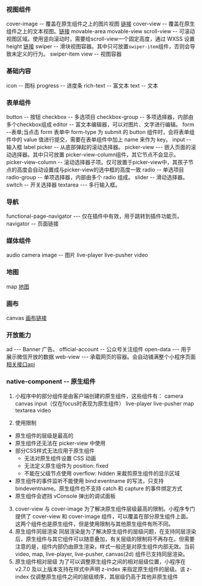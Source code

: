 ### 视图组件

cover-image -- 覆盖在原生组件之上的图片视图 [链接](https://developers.weixin.qq.com/miniprogram/dev/component/cover-image.html)
cover-view -- 覆盖在原生组件之上的文本视图。[链接](https://developers.weixin.qq.com/miniprogram/dev/component/cover-view.html)
movable-area
movable-view 
scroll-view -- 可滚动视图区域。使用竖向滚动时，需要给scroll-view一个固定高度，通过 WXSS 设置 height [链接](https://developers.weixin.qq.com/miniprogram/dev/component/scroll-view.html)
swiper  -- 滑块视图容器。其中只可放置`swiper-item`组件，否则会导致未定义的行为。
swiper-item 
view  -- 视图容器


### 基础内容
icon  -- 图标
progress -- 进度条
rich-text -- 富文本
text  -- 文本

### 表单组件
button -- 按钮
checkbox  -- 多选项目
checkbox-group -- 多项选择器，内部由多个checkbox组成
editor  -- 富文本编辑器，可以对图片、文字进行编辑。
form  --表单;当点击 form 表单中 form-type 为 submit 的 button 组件时，会将表单组件中的 value 值进行提交，需要在表单组件中加上 name 来作为 key。
input  -- 输入框
label
picker -- 从底部弹起的滚动选择器。
picker-view --- 嵌入页面的滚动选择器。其中只可放置 picker-view-column组件，其它节点不会显示。
picker-view-column -- 滚动选择器子项。仅可放置于picker-view中，其孩子节点的高度会自动设置成与picker-view的选中框的高度一致
radio -- 单选项目
radio-group  -- 单项选择器，内部由多个 radio 组成。
slider  -- 滑动选择器。
switch -- 开关选择器
textarea --- 多行输入框。


### 导航
functional-page-navigator --- 仅在插件中有效，用于跳转到插件功能页。
navigator -- 页面链接

### 媒体组件
audio
camera
image -- 图片
live-player
live-pusher
video

### 地图
map [地图](https://developers.weixin.qq.com/miniprogram/dev/component/map.html)

### 画布
canvas  [画布链接](https://developers.weixin.qq.com/miniprogram/dev/component/canvas.html
)
### 开放能力
ad       ---  Banner 广告。
official-account  -- 公众号关注组件
open-data --- 用于展示微信开放的数据
web-view --- 承载网页的容器。会自动铺满整个小程序页面 [相关接口api](https://developers.weixin.qq.com/miniprogram/dev/component/web-view.html)


### native-component -- 原生组件
1. 小程序中的部分组件是由客户端创建的原生组件，这些组件有：
camera
canvas
input（仅在focus时表现为原生组件）
live-player
live-pusher
map
textarea
video

2. 使用限制
+ 原生组件的层级是最高的
+ 原生组件还无法在 picker-view 中使用
+ 部分CSS样式无法应用于原生组件
  - 无法对原生组件设置 CSS 动画
  - 无法定义原生组件为 position: fixed
  - 不能在父级节点使用 overflow: hidden 来裁剪原生组件的显示区域
+ 原生组件的事件监听不能使用 bind:eventname 的写法，只支持 bindeventname。原生组件也不支持 catch 和 capture 的事件绑定方式
+ 原生组件会遮挡 vConsole 弹出的调试面板

3. cover-view 与 cover-image
为了解决原生组件层级最高的限制。小程序专门提供了 cover-view 和 cover-image 组件，可以覆盖在部分原生组件上面。这两个组件也是原生组件，但是使用限制与其他原生组件有所不同。
4. 原生组件同层渲染
同层渲染是为了解决原生组件的层级问题，在支持同层渲染后，原生组件与其它组件可以随意叠加，有关层级的限制将不再存在。但需要注意的是，组件内部仍由原生渲染，样式一般还是对原生组件内部无效。当前 video, map, live-player, live-pusher, canvas(2d) 组件已支持同层渲染。
5. 原生组件相对层级
为了可以调整原生组件之间的相对层级位置，小程序在 v2.7.0 及以上版本支持在样式中声明 z-index 来指定原生组件的层级。该 z-index 仅调整原生组件之间的层级顺序，其层级仍高于其他非原生组件
